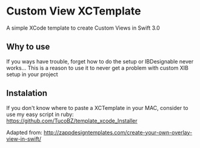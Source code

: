 # Custom View XCTemplate
A simple XCode template to create Custom Views in Swift 3.0

## Why to use
If you ways have trouble, forget how to do the setup or IBDesignable never works... This is a reason to use it to never get a problem with custom XIB setup in your project

## Instalation
If you don't know where to paste a XCTemplate in your MAC, consider to use my easy script in ruby:
<https://github.com/TucoBZ/template_xcode_Installer>


Adapted from:
<http://zappdesigntemplates.com/create-your-own-overlay-view-in-swift/>
